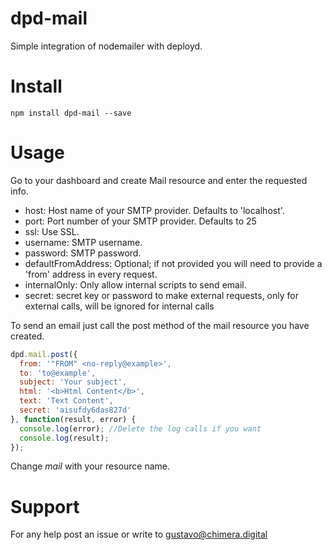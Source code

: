 # dpd-mail
Simple integration of nodemailer with deployd.

# Install 
`npm install dpd-mail --save`

# Usage
Go to your dashboard and create Mail resource and enter the requested info.

* host: Host name of your SMTP provider. Defaults to 'localhost'.
* port: Port number of your SMTP provider. Defaults to 25
* ssl: Use SSL.
* username: SMTP username.
* password: SMTP password.
* defaultFromAddress: Optional; if not provided you will need to provide a 'from' address in every request.
* internalOnly: Only allow internal scripts to send email.
* secret: secret key or password to make external requests, only for external calls, will be ignored for internal calls

To send an email just call the post method of the mail resource you have created.

```javascript
dpd.mail.post({
  from: '"FROM" <no-reply@example>',
  to: 'to@example',
  subject: 'Your subject',
  html: '<b>Html Content</b>',
  text: 'Text Content',
  secret: 'aisufdy6das827d'
}, function(result, error) {
  console.log(error); //Delete the log calls if you want
  console.log(result);
});
```
Change *mail* with your resource name.

# Support
For any help post an issue or write to gustavo@chimera.digital
